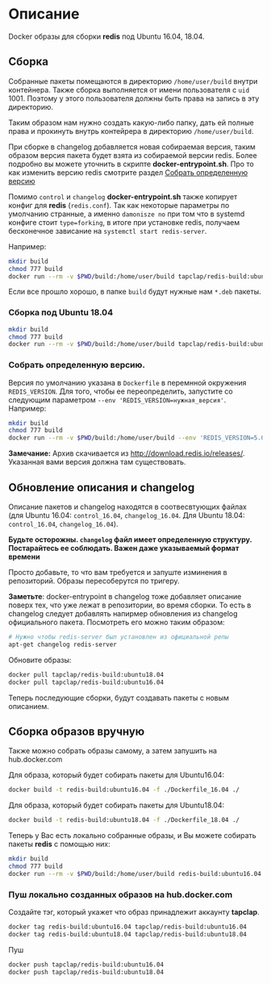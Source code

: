 # Описание
Docker образы для сборки **redis** под Ubuntu 16.04, 18.04.

## Сборка
Собранные пакеты помещаются в директорию `/home/user/build` внутри контейнера. Также сборка выполняется от имени пользователя с `uid` 1001. Поэтому у этого пользователя должны быть права на запись в эту директорию.

Таким образом нам нужно создать какую-либо папку, дать ей полные права и прокинуть внутрь контейрера в директорию `/home/user/build`.

При сборке в changelog добавляется новая собираемая версия, таким образом версия пакета будет взята из собираемой версии redis. Более подробно вы можете уточнить в скрипте **docker-entrypoint.sh**. Про то как изменить версию redis смотрите раздел [Собрать определенную версию](#собрать-определенную-версию)

Помимо `control` и `changelog` **docker-entrypoint.sh** также копирует конфиг для **redis** (`redis.conf`). Так как некоторые параметры по умолчанию странные, а именно `damonisze no` при том что в systemd конфиге стоит `type=forking`, в итоге при установке redis, получаем бесконечное зависание на `systemctl start redis-server`.

Например:
```bash
mkdir build
chmod 777 build
docker run --rm -v $PWD/build:/home/user/build tapclap/redis-build:ubuntu16.04 build
```

Если все прошло хорошо, в папке `build` будут нужные нам `*.deb` пакеты.

### Сборка под Ubuntu 18.04

```bash
mkdir build
chmod 777 build
docker run --rm -v $PWD/build:/home/user/build tapclap/redis-build:ubuntu18.04 build
```

### Собрать определенную версию.
Версия по умолчанию указана в `Dockerfile` в перемнной окружения `REDIS_VERSION`. Для того, чтобы ее переопределить, запустите со следующим параметром `--env 'REDIS_VERSION=нужная_версия'`. Например:

```bash
mkdir build
chmod 777 build
docker run --rm -v $PWD/build:/home/user/build --env 'REDIS_VERSION=5.0.1' tapclap/redis-build:ubuntu16.04 build
```
**Замечание:** Архив скачивается из http://download.redis.io/releases/. Указанная вами версия должна там существовать.

## Обновление описания и changelog
Описание пакетов и changelog находятся в соотвесвтующих файлах (для Ubuntu 16.04: `control_16.04`, `changelog_16.04`. Для Ubuntu 18.04:  `control_16.04`, `changelog_16.04`).

**Будьте осторожны. `changelog` файл имеет определенную структуру. Постарайтесь ее соблюдать. Важен даже указываемый формат времени**

Просто добавьте, то что вам требуется и запуште изминения в репозиторий. Образы пересоберутся по тригеру.

**Заметьте**: docker-entrypoint в changelog тоже добавляет описание поверх тех, что уже лежат в репозитории, во время сборки. То есть в changelog следует добавлять напирмер обновления из changelog официального пакета. Посмотреть его можно таким образом:
```bash
# Нужно чтобы redis-server был установлен из официальной репы
apt-get changelog redis-server
```

Обновите образы:
```bash
docker pull tapclap/redis-build:ubuntu18.04
docker pull tapclap/redis-build:ubuntu16.04
```

Теперь последующие сборки, будут создавать пакеты с новым описанием.

## Сборка образов вручную
Также можно собрать образы самому, а затем запушить на hub.docker.com

Для образа, который будет собирать пакеты для Ubuntu16.04:
```bash
docker build -t redis-build:ubuntu16.04 -f ./Dockerfile_16.04 ./

```

Для образа, который будет собирать пакеты для Ubuntu18.04:
```bash
docker build -t redis-build:ubuntu18.04 -f ./Dockerfile_18.04 ./

```

Теперь у Вас есть локально собранные образы, и Вы можете собирать пакеты **redis** с помощью них:
```bash
mkdir build
chmod 777 build
docker run --rm -v $PWD/build:/home/user/build redis-build:ubuntu16.04 build
```

### Пуш локально созданных образов на hub.docker.com
Создайте тэг, который укажет что образ принадлежит аккаунту **tapclap**.
```bash
docker tag redis-build:ubuntu16.04 tapclap/redis-build:ubuntu16.04
docker tag redis-build:ubuntu18.04 tapclap/redis-build:ubuntu18.04

```
Пуш
```bash
docker push tapclap/redis-build:ubuntu16.04
docker push tapclap/redis-build:ubuntu18.04
```
